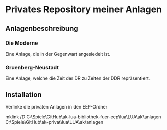 # Privates Repository meiner Anlagen

## Anlagenbeschreibung

### Die Moderne

Eine Anlage, die in der Gegenwart angesiedelt ist.

### Gruenberg-Neustadt

Eine Anlage, welche die Zeit der DR zu Zeiten der DDR repräsentiert.

## Installation

Verlinke die privaten Anlagen in den EEP-Ordner

mklink /D C:\Spiele\GitHub\ak-lua-bibliothek-fuer-eep\lua\LUA\ak\anlagen C:\Spiele\GitHub\ak-privat\lua\LUA\ak\anlagen
